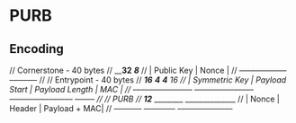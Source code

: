 # PURB

## Encoding

// Cornerstone - 40 bytes
//  ______32____ ___8___
// | Public Key | Nonce |
//  –––––––––––– –––––––
//
// Entrypoint - 40 bytes
//  _______16______ _______4_______ ________4_______ _16__
// | Symmetric Key | Payload Start | Payload Length | MAC |
//  ––––––––––––––– ––––––––––––––– –––––––––––––––– –––––
//
// PURB
//  __12___ ________ ______________
// | Nonce | Header | Payload + MAC|
//  ––––––– –––––––– ––––––––––––––